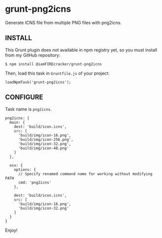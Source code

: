 grunt-png2icns
=============

Generate ICNS file from multiple PNG files with png2icns.


INSTALL
-------

This Grunt plugin does not available in npm registry yet, so you must install
from my GitHub repository:

    $ npm install @iamFIREcracker/grunt-png2icns

Then, load this task in `Gruntfile.js` of your project:

    loadNpmTask('grunt-png2icns');


CONFIGURE
---------

Task name is `png2icns`.

    png2icns: {
      main: {
        dest: 'build/icon.icns',
        src: [
          'build/img/icon-16.png',
          'build/img/icon-256.png',
          'build/img/icon-32.png',
          'build/img/icon-48.png'
        ]
      },

      osx: {
        options: {
          // Specify renamed command name for working without modifying PATH
          cmd: 'png2icns'
        },

        dest: 'build/icon.icns',
        src: [
          'build/img/icon-16.png',
          'build/img/icon-32.png'
        ]
      }
    }

Enjoy!
